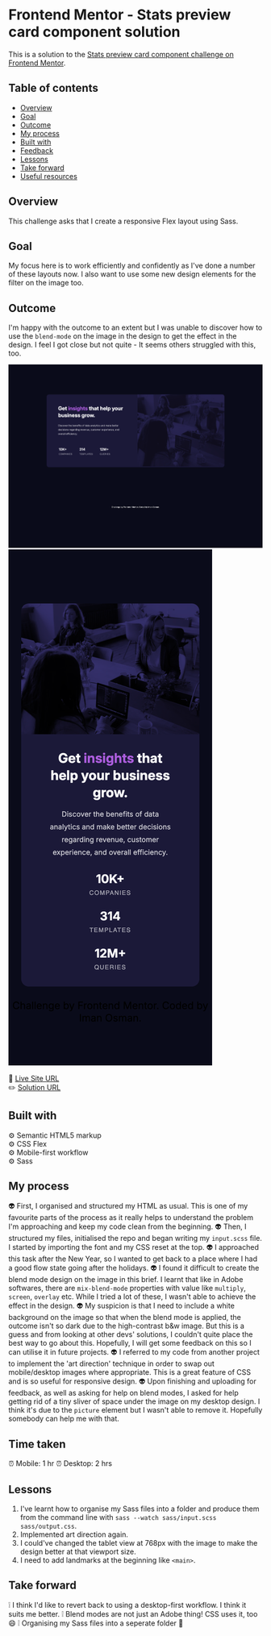 # Frontend Mentor - Stats preview card component solution

This is a solution to the [Stats preview card component challenge on Frontend Mentor](https://www.frontendmentor.io/challenges/stats-preview-card-component-8JqbgoU62).

## Table of contents

- [Overview](#overview)
- [Goal](#goal)
- [Outcome](#outcome)
- [My process](#my-process)
- [Built with](#built-with)
- [Feedback](#feedback)
- [Lessons](#lessons)
- [Take forward](#take-forward)
- [Useful resources](#useful-resources)

## Overview

This challenge asks that I create a responsive Flex layout using Sass.

## Goal

My focus here is to work efficiently and confidently as I've done a number of these layouts now. I also want to use some new design elements for the filter on the image too.

## Outcome

I'm happy with the outcome to an extent but I was unable to discover how to use the `blend-mode` on the image in the design to get the effect in the design. I feel I got close but not quite - It seems others struggled with this, too.

![](./images/desktop-screenshot.png)
![](images/mobile-screenshot.png)

:jigsaw: [Live Site URL](https://i000o.github.io/stats-preview-card/)  
:pencil2: [Solution URL](https://www.frontendmentor.io/solutions/responsive-flex-stats-card-with-sass-r-sp2zl38i)

## Built with

:gear: Semantic HTML5 markup  
:gear: CSS Flex  
:gear: Mobile-first workflow  
:gear: Sass

## My process

:alien: First, I organised and structured my HTML as usual. This is one of my favourite parts of the process as it really helps to understand the problem I'm approaching and keep my code clean from the beginning.
:alien: Then, I structured my files, initialised the repo and began writing my `input.scss` file. I started by importing the font and my CSS reset at the top.
:alien: I approached this task after the New Year, so I wanted to get back to a place where I had a good flow state going after the holidays.
:alien: I found it difficult to create the blend mode design on the image in this brief. I learnt that like in Adobe softwares, there are `mix-blend-mode` properties with value like `multiply`, `screen`, `overlay` etc. While I tried a lot of these, I wasn't able to achieve the effect in the design.
:alien: My suspicion is that I need to include a white background on the image so that when the blend mode is applied, the outcome isn't so dark due to the high-contrast b&w image. But this is a guess and from looking at other devs' solutions, I couldn't quite place the best way to go about this. Hopefully, I will get some feedback on this so I can utilise it in future projects.
:alien: I referred to my code from another project to implement the 'art direction' technique in order to swap out mobile/desktop images where appropriate. This is a great feature of CSS and is so useful for responsive design.
:alien: Upon finishing and uploading for feedback, as well as asking for help on blend modes, I asked for help getting rid of a tiny sliver of space under the image on my desktop design. I think it's due to the `picture` element but I wasn't able to remove it. Hopefully somebody can help me with that.

## Time taken

:alarm_clock: Mobile: 1 hr
:alarm_clock: Desktop: 2 hrs

## Lessons

1. I've learnt how to organise my Sass files into a folder and produce them from the command line with `sass --watch sass/input.scss sass/output.css`.
2. Implemented art direction again.
3. I could've changed the tablet view at 768px with the image to make the design better at that viewport size.
4. I need to add landmarks at the beginning like `<main>`.

## Take forward

:grey_exclamation: I think I'd like to revert back to using a desktop-first workflow. I think it suits me better.
:grey_exclamation: Blend modes are not just an Adobe thing! CSS uses it, too :smile:
:grey_exclamation: Organising my Sass files into a seperate folder :drooling_face:
